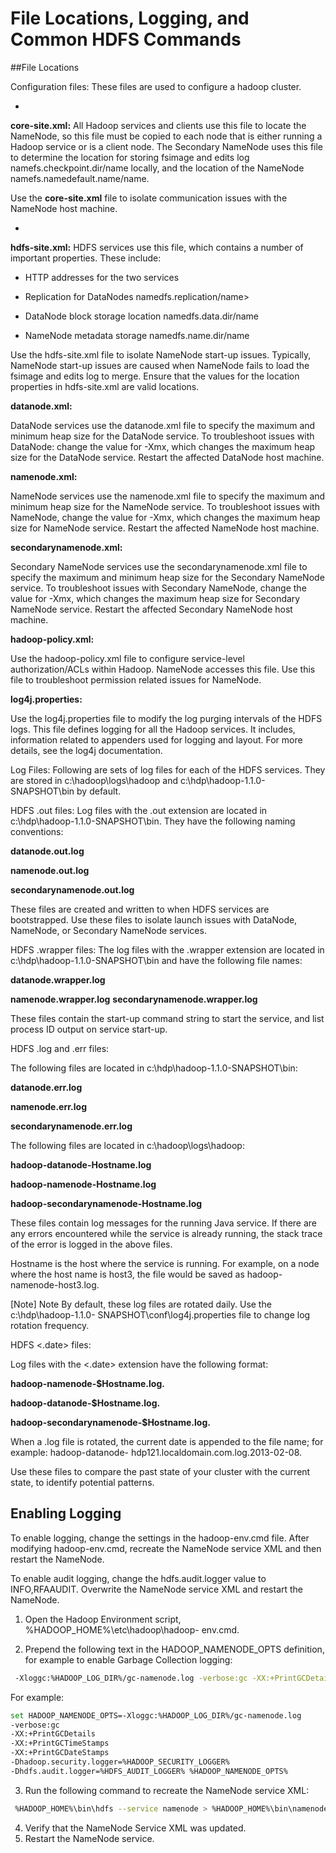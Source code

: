 # File Locations, Logging, and Common HDFS Commands

##File Locations

Configuration files: These files are used to configure a hadoop cluster.

* 
**core-site.xml:** All Hadoop services and clients use this file to locate the NameNode, so this file must be copied to each node that is either running a Hadoop service or is a client node. The Secondary NameNode uses this file to determine the location for storing fsimage and edits log namefs.checkpoint.dir/name locally, and the location of the NameNode namefs.namedefault.name/name.

Use the **core-site.xml** file to isolate communication issues with the NameNode host machine.

* 
**hdfs-site.xml:** HDFS services use this file, which contains a number of important properties. These include:

  * HTTP addresses for the two services

  * Replication for DataNodes namedfs.replication/name>

  * DataNode block storage location namedfs.data.dir/name

  * NameNode metadata storage namedfs.name.dir/name

Use the hdfs-site.xml file to isolate NameNode start-up issues. Typically, NameNode start-up issues are caused when NameNode fails to load the fsimage and edits log to merge. Ensure that the values for the location properties in hdfs-site.xml are valid locations.

**datanode.xml:**

DataNode services use the datanode.xml file to specify the maximum and minimum heap size for the DataNode service. To troubleshoot issues with DataNode: change the value for -Xmx, which changes the maximum heap size for the DataNode service. Restart the affected DataNode host machine.

**namenode.xml:**

NameNode services use the namenode.xml file to specify the maximum and minimum heap size for the NameNode service. To troubleshoot issues with NameNode, change the value for -Xmx, which changes the maximum heap size for NameNode service. Restart the affected NameNode host machine.

**secondarynamenode.xml:**

Secondary NameNode services use the secondarynamenode.xml file to specify the maximum and minimum heap size for the Secondary NameNode service. To troubleshoot issues with Secondary NameNode, change the value for -Xmx, which changes the maximum heap size for Secondary NameNode service. Restart the affected Secondary NameNode host machine.

**hadoop-policy.xml:**

Use the hadoop-policy.xml file to configure service-level authorization/ACLs within Hadoop. NameNode accesses this file. Use this file to troubleshoot permission related issues for NameNode.

**log4j.properties:**

Use the log4j.properties file to modify the log purging intervals of the HDFS logs. This file defines logging for all the Hadoop services. It includes, information related to appenders used for logging and layout. For more details, see the log4j documentation.

Log Files: Following are sets of log files for each of the HDFS services. They are stored in c:\hadoop\logs\hadoop and c:\hdp\hadoop-1.1.0- SNAPSHOT\bin by default.

HDFS .out files: Log files with the .out extension are located in c:\hdp\hadoop-1.1.0-SNAPSHOT\bin. They have the following naming conventions:

**datanode.out.log**

**namenode.out.log**

**secondarynamenode.out.log**

These files are created and written to when HDFS services are bootstrapped. Use these files to isolate launch issues with DataNode, NameNode, or Secondary NameNode services.

HDFS .wrapper files: The log files with the .wrapper extension are located in c:\hdp\hadoop-1.1.0-SNAPSHOT\bin and have the following file names:

**datanode.wrapper.log**

**namenode.wrapper.log**
**secondarynamenode.wrapper.log**

These files contain the start-up command string to start the service, and list process ID output on service start-up.

HDFS .log and .err files:

The following files are located in c:\hdp\hadoop-1.1.0-SNAPSHOT\bin:

**datanode.err.log**

**namenode.err.log**

**secondarynamenode.err.log**

The following files are located in c:\hadoop\logs\hadoop:

**hadoop-datanode-Hostname.log**

**hadoop-namenode-Hostname.log**

**hadoop-secondarynamenode-Hostname.log**

These files contain log messages for the running Java service. If there are any errors encountered while the service is already running, the stack trace of the error is logged in the above files.

Hostname is the host where the service is running. For example, on a node where the host name is host3, the file would be saved as hadoop-namenode-host3.log.

[Note]	Note
By default, these log files are rotated daily. Use the c:\hdp\hadoop-1.1.0- SNAPSHOT\conf\log4j.properties file to change log rotation frequency.

HDFS <.date> files:

Log files with the <.date> extension have the following format:

**hadoop-namenode-$Hostname.log.<date>**

**hadoop-datanode-$Hostname.log.<date>**

**hadoop-secondarynamenode-$Hostname.log.<date>**

When a .log file is rotated, the current date is appended to the file name; for example: hadoop-datanode- hdp121.localdomain.com.log.2013-02-08.

Use these files to compare the past state of your cluster with the current state, to identify potential patterns.


## Enabling Logging


To enable logging, change the settings in the hadoop-env.cmd file. After modifying hadoop-env.cmd, recreate the NameNode service XML and then restart the NameNode.

To enable audit logging, change the hdfs.audit.logger value to INFO,RFAAUDIT. Overwrite the NameNode service XML and restart the NameNode.

1. Open the Hadoop Environment script, %HADOOP_HOME%\etc\hadoop\hadoop- env.cmd.

2. Prepend the following text in the HADOOP_NAMENODE_OPTS definition, for example to enable Garbage Collection logging:
```bash
 -Xloggc:%HADOOP_LOG_DIR%/gc-namenode.log -verbose:gc -XX:+PrintGCDetails -XX:+PrintGCTimeStamps -XX:+PrintGCDateStamps
```
For example:
```bash
set HADOOP_NAMENODE_OPTS=-Xloggc:%HADOOP_LOG_DIR%/gc-namenode.log 
-verbose:gc 
-XX:+PrintGCDetails 
-XX:+PrintGCTimeStamps 
-XX:+PrintGCDateStamps 
-Dhadoop.security.logger=%HADOOP_SECURITY_LOGGER% 
-Dhdfs.audit.logger=%HDFS_AUDIT_LOGGER% %HADOOP_NAMENODE_OPTS%
```
3. Run the following command to recreate the NameNode service XML:
```bash
 %HADOOP_HOME%\bin\hdfs --service namenode > %HADOOP_HOME%\bin\namenode.xml
```
4. Verify that the NameNode Service XML was updated.
5. Restart the NameNode service.


